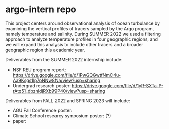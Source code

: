 # argo-intern repo

This project centers around observational analysis of ocean turbulance by examining the vertical profiles of tracers sampled by the Argo program, namely temperature and salinity. During SUMMER 2022 we used a filtering approach to analyze temperature profiles in four geographic regions, and we will expand this analysis to include other tracers and a broader geographic region this academic year.

Deliverables from the SUMMER 2022 internship include:
- NSF REU program report: https://drive.google.com/file/d/1PwGQGwtfNmC4u-Aa9Ksgs1lp7pNNw8Na/view?usp=sharing 
- Undergrad research poster: https://drive.google.com/file/d/1yR-SXTa-P-rAtq51_dbznIdjRXb99P40/view?usp=sharing 

Deliverables from FALL 2022 and SPRING 2023 will include:
- AGU Fall Conference poster:
- Climate School researcy symposium poster: (?)
- paper:

